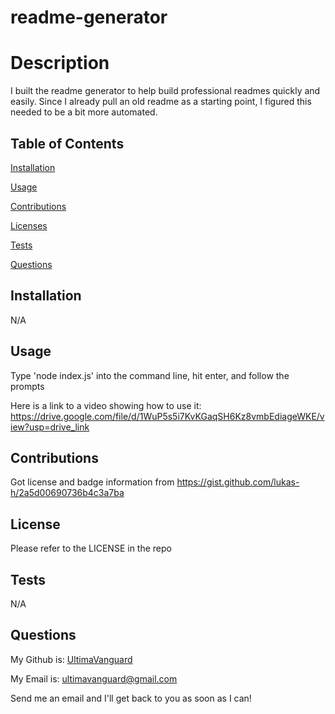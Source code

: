 # readme-generator

# Description

  I built the readme generator to help build professional readmes quickly and easily. Since I already pull an old readme as a starting point, I figured this needed to be a bit more automated.

## Table of Contents
  [Installation](#installation)

  [Usage](#Usage)

  [Contributions](#Contributions)

  [Licenses](#Licenses)

  [Tests](#Tests)

  [Questions](#Questions)
  
## Installation
  
  N/A
  
## Usage
  
  Type 'node index.js' into the command line, hit enter, and follow the prompts

  Here is a link to a video showing how to use it: https://drive.google.com/file/d/1WuP5s5i7KvKGaqSH6Kz8vmbEdiageWKE/view?usp=drive_link
  
## Contributions
  
  Got license and badge information from https://gist.github.com/lukas-h/2a5d00690736b4c3a7ba
  
## License
  
Please refer to the LICENSE in the repo

## Tests

  N/A

## Questions

  My Github is: [UltimaVanguard](https://github.com/UltimaVanguard)

  My Email is: ultimavanguard@gmail.com

  Send me an email and I'll get back to you as soon as I can!